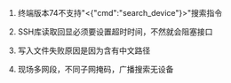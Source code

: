 1. 终端版本74不支持"<{\"cmd\":\"search_device\"}>"搜索指令

2. SSH库读取回显必须要设置超时时间，不然就会阻塞接口

3. 写入文件失败原因是因为含有中文路径

4. 现场多网段，不同子网掩码，广播搜索无设备

